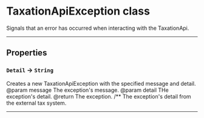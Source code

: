 # TaxationApiException class

Signals that an error has occurred when interacting with the TaxationApi.

---
## Properties

### `Detail` → `String`

Creates a new TaxationApiException with the specified message and detail. @param message The exception's message. @param detail THe exception's detail. @return The exception. /** The exception's detail from the external tax system.

---
